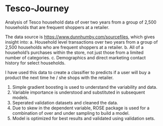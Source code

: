 # Tesco-Journey
Analysis of Tesco household data of over two years from a group of 2,500 households that are frequent shoppers at a retailer.

The data source is https://www.dunnhumby.com/sourcefiles,
which gives insight into:
a. Household level transactions over two years from a group of 2,500 households who are frequent shoppers at a retailer.
b. All of a household’s purchases within the store, not just those from a limited number of categories.
c. Demographics and direct marketing contact history for select households.

I have used this data to create a classifier to predicts if a user will buy a product the next time he / she shops with the retailer.

1. Simple gradient boosting is used to understand the variability and data.
2. Variable importance is understood and substituted in subsequent models.
3. Seperated validation datasets and cleaned the data.
4. Due to skew in the dependent variable, ROSE package is used for a combination of over and under sampling to build a model.
5. Model is optimized for best results and validated using validation sets.


